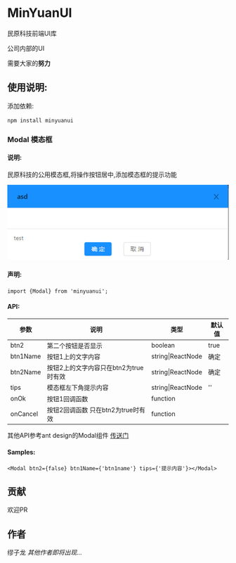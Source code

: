 # MinYuanUI

民原科技前端UI库

公司内部的UI

需要大家的**努力**


## 使用说明:

添加依赖:

`npm install minyuanui`

### Modal 模态框

#### 说明:

民原科技的公用模态框,将操作按钮居中,添加模态框的提示功能

![1561876448249](assets/1561876448249.png)

#### 声明:

`import {Modal} from 'minyuanui';`

#### API:

| 参数     | 说明                                  | 类型              | 默认值 |
| -------- | ------------------------------------- | ----------------- | ------ |
| btn2     | 第二个按钮是否显示                    | boolean           | true   |
| btn1Name | 按钮1上的文字内容                     | string\|ReactNode | 确定   |
| btn2Name | 按钮2上的文字内容只在btn2为true时有效 | string\|ReactNode | 确定   |
| tips     | 模态框左下角提示内容                  | string\|ReactNode | ''     |
| onOk     | 按钮1回调函数                         | function          |        |
| onCancel | 按钮2回调函数 只在btn2为true时有效    | function          |        |

其他API参考ant design的Modal组件 [传送门](<https://ant-design.gitee.io/components/modal-cn/#API>)

#### Samples:

`
<Modal btn2={false} btn1Name={'btn1name'} tips={'提示内容'}></Modal>
`

## 贡献

欢迎PR

## 作者

缪子龙 *其他作者即将出现...*


